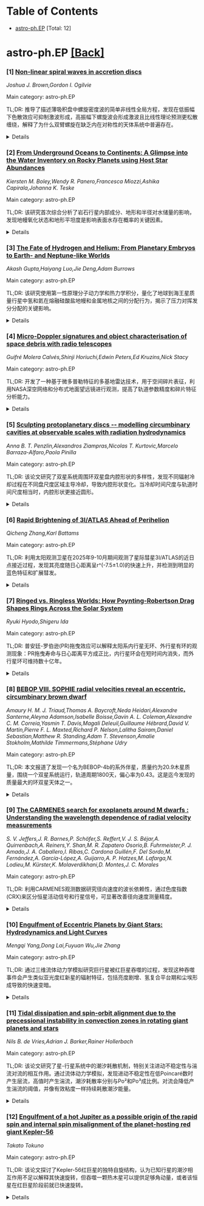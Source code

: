 <div id=toc></div>

# Table of Contents

- [astro-ph.EP](#astro-ph.EP) [Total: 12]


<div id='astro-ph.EP'></div>

# astro-ph.EP [[Back]](#toc)

### [1] [Non-linear spiral waves in accretion discs](https://arxiv.org/abs/2510.24839)
*Joshua J. Brown,Gordon I. Ogilvie*

Main category: astro-ph.EP

TL;DR: 推导了描述薄吸积盘中螺旋密度波的简单非线性全局方程，发现在低振幅下色散效应可抑制激波形成，高振幅下螺旋波会形成激波且比线性理论预测更松散缠绕，解释了为什么双臂螺旋在缺乏内在对称性的天体系统中普遍存在。


<details>
  <summary>Details</summary>
Motivation: 研究吸积盘中螺旋密度波的非线性行为，特别是理解为什么双臂螺旋在各种天体物理系统中普遍存在，以及为什么观测到的螺旋结构比线性理论预测的更松散缠绕。

Method: 推导了描述薄、非自引力、无粘性吸积盘中螺旋密度波的简单非线性全局方程，并通过高分辨率数值模拟验证理论结果。

Result: 发现低振幅螺旋波中色散可抑制激波形成，高振幅下螺旋波会形成激波且比线性理论更松散缠绕，存在振幅和波作用通量的上限。

Conclusion: 非线性螺旋波的行为解释了双臂螺旋在缺乏内在对称性天体系统中的普遍性及其松散缠绕的观测特征，为理解吸积盘动力学提供了新见解。

Abstract: We derive a simple, accurate, non-linear, global equation governing spiral
density waves in thin, non-self-gravitating, inviscid accretion discs. These
discs may have any slowly varying surface density or temperature profile. For
specific 'self-similar' disc profiles, solutions to our equation match (novel)
smooth non-linear exact spiral solutions derived via a separate method, which
highlight that non-linear spiral waves need not shock. Indeed, at low
amplitudes, we find that dispersion can overcome wave steepening, and may
prevent the inner spiral wakes excited by low mass planets (below roughly 1% of
a thermal mass) embedded in protoplanetary discs from shocking. At high
amplitudes, we find a simple universal description of non-linear spiral waves
with shocks, as well as caps on the possible amplitude and wave action flux of
non-linear spirals both with and without shocks, depending on how many arms
they have. We further find that highly non-linear spirals are far more loosely
wound than their linear counterparts. These developments shed light on why
two-armed spirals are prevalent across a range of astrophysical systems which
don't necessarily possess an intrinsic twofold symmetry, and why they appear
surprisingly loosely wound in observations. These results are supported by very
high-resolution numerical simulations.

</details>


### [2] [From Underground Oceans to Continents: A Glimpse into the Water Inventory on Rocky Planets using Host Star Abundances](https://arxiv.org/abs/2510.24854)
*Kiersten M. Boley,Wendy R. Panero,Francesca Miozzi,Ashika Capirala,Johanna K. Teske*

Main category: astro-ph.EP

TL;DR: 该研究首次综合分析了岩石行星内部成分、地形和半径对水储量的影响，发现地幔氧化状态和地形平坦度是影响表面水存在概率的关键因素。


<details>
  <summary>Details</summary>
Motivation: 表面水对行星气候稳定性和宜居性至关重要，但之前的研究只单独考察了内部成分或地形的影响，缺乏综合研究。

Method: 使用APOGEE和GALAH光谱数据，分析了689颗岩石行星，研究地幔氧化状态（FeO含量）、地形和行星半径对水储量的影响。

Result: 地幔FeO含量约11wt%时，1地球质量行星的水储存能力是地球的2倍；平坦地形更容易被淹没；火星样地形可能形成高压冰，减少海底风化。

Conclusion: 行星地幔成分和地形共同影响岩石行星的水储量，这对理解行星宜居性具有重要意义。

Abstract: The amount of surface water is thought to be critical for a planet's climate
stability and thus habitability. However, the probability that a rocky planet
may exhibit surface water at any point its evolution is dependent on multiple
factors, such as the initial water mass, geochemical evolution, and interior
composition. To date, studies have examined the influence of interior
composition on the water inventory of the planet or how surface oceans may be
impacted by planet topography individually. Here, we provide the first
exploration on the impact of interior composition, topography, and planet
radius on the water inventory of rocky planets using a sample of 689 rocky
planets with spectroscopically derived stellar abundances from APOGEE and
GALAH. We find that the oxidation state of the mantle (FeO content)
significantly impacts the mantle water storage capacity and potential for
surface flooding. For an FeO ~11 wt%, the water storage capacity of a 1
M$_\oplus$ is 2 times that of Earth, indicating that the oxidation state may
reduce the amount of surface water. We quantify the impact of topography on
seafloor pressures, showing that flat topographies are more likely to be
flooded for all planet compositions and radii. We also find that Mars-like
topographies are more likely to have seafloor pressures that may form
high-pressure ice, reducing seafloor weathering. Thus, for the first time, we
show that the composition and topography of the mantle influence the water
inventory of rocky planets.

</details>


### [3] [The Fate of Hydrogen and Helium: From Planetary Embryos to Earth- and Neptune-like Worlds](https://arxiv.org/abs/2510.24956)
*Akash Gupta,Haiyang Luo,Jie Deng,Adam Burrows*

Main category: astro-ph.EP

TL;DR: 该研究使用第一性原理分子动力学和热力学积分，量化了地球到海王星质量行星中氢和氦在熔融硅酸盐地幔和金属地核之间的分配行为，揭示了压力对挥发分分配的关键影响。


<details>
  <summary>Details</summary>
Motivation: 氢、氦、硅酸盐和铁是岩石和富气行星的关键组成部分，但它们的化学相互作用仍然缺乏约束，这限制了对行星形成和演化的理解。

Method: 采用第一性原理分子动力学和热力学积分方法，研究不同压力条件下氢和氦在熔融硅酸盐地幔和金属地核之间的分配行为。

Result: 氢在约25 GPa以上变得强烈亲铁，但在约200 GPa以上减弱；氦保持亲石性，但随压力增加在金属中的溶解度提高。大多数氢和氦存在于行星内部而非大气中，丰度强烈依赖于行星质量。

Conclusion: 这些发现将原子尺度相互作用与行星尺度可观测现象联系起来，为地球到海王星大小世界的起源提供了新的约束条件，挥发分交换可能影响次生大气的氧化还原状态、原始包层的寿命以及预测的CHNOPS丰度。

Abstract: Hydrogen, helium, silicates, and iron are key building blocks of rocky and
gas-rich planets, yet their chemical interactions remain poorly constrained.
Using first-principles molecular dynamics and thermodynamic integration, we
quantify hydrogen and helium partitioning between molten silicate mantles and
metallic cores for Earth-to-Neptune-mass planets. Hydrogen becomes strongly
siderophilic above $\sim$25 GPa but weakens beyond $\sim$200 GPa, whereas
helium remains lithophilic yet increasingly soluble in metal with pressure.
Incorporating these trends into coupled structure-chemistry models suggests
that majority of hydrogen and helium reside in planetary interiors, not
atmospheres, with abundances strongly depending on planet mass. Such volatile
exchange may influence the redox states of secondary atmospheres, longevity of
primordial envelopes, predicted CHNOPS abundances, and emergence of
helium-enriched atmospheres, while He 1083 nm and H Lyman-$\alpha$ lines
provide potential probes of atmosphere-interior exchange. These findings link
atomic-scale interactions to planetary-scale observables, providing new
constraints on the origins of Earth-to-Neptune-sized worlds.

</details>


### [4] [Micro-Doppler signatures and object characterisation of space debris with radio telescopes](https://arxiv.org/abs/2510.25004)
*Guifré Molera Calvés,Shinji Horiuchi,Edwin Peters,Ed Kruzins,Nick Stacy*

Main category: astro-ph.EP

TL;DR: 开发了一种基于微多普勒特征的多基地雷达技术，用于空间碎片表征，利用NASA深空网络和分布式地面望远镜进行观测，提高了轨道参数精度和碎片特征分析能力。


<details>
  <summary>Details</summary>
Motivation: 利用现有天文基础设施开发成本效益高的空间态势感知技术，增强澳大利亚在近地物体和空间碎片跟踪方面的自主能力，克服传统单基地雷达系统在监测地球静止轨道和高椭圆轨道碎片方面的局限性。

Method: 采用C波段连续波形，从NASA深空网络堪培拉站发射信号，通过分布式地面望远镜接收反射信号，进行微多普勒分析提取旋转特征，并应用先进的成像重建技术生成目标形态数据。

Result: 成功确定碎片旋转周期达到秒级精度，尺寸估计与已知规格相比准确度在10%以内，轨道参数确定精度提高，位置不确定性降低达30%。

Conclusion: 多基地配置相比传统单基地雷达系统在地球静止轨道和高椭圆轨道碎片监测方面具有显著优势，为空间态势感知提供了经济有效的解决方案。

Abstract: This study presents a novel multi-static radar technique for space debris
characterisation using micro-Doppler signatures, developed within the Southern
Hemisphere Asteroid Radar Programme (SHARP). The method employs C-band
continuous waveforms transmitted from NASA's Deep Space Network (DSN) Canberra
station, with reflected signals captured by distributed ground-based telescopes
converted from astronomical to radar operations. From March 2021 to September
2025, we conducted systematic observations of 20 distinct rocket bodies at
various orbital altitudes and object sizes. Micro-Doppler analysis of axial
rotation signatures enabled extraction of rotation periods, object dimensions,
surface characteristics, and mass distribution parameters with enhanced
accuracy in orbital refinement. We implemented advanced imaging reconstruction
techniques to generate morphology data of the targets. Results demonstrate
successful determination of debris rotation periods with second-level
precision, dimensional estimates within 10\% accuracy compared to known
specifications, and improved orbital parameter determination reducing position
uncertainties by up to 30\%. The technique provides a cost-effective approach
for space situational awareness, leveraging existing astronomical
infrastructure to enhance Australia's sovereign capabilities in tracking both
near-Earth objects and space debris. This multi-static configuration offers
significant advantages over traditional monostatic radar systems for
geostationary and highly elliptical orbit debris monitoring.

</details>


### [5] [Sculpting protoplanetary discs -- modelling circumbinary cavities at observable scales with radiation hydrodynamics](https://arxiv.org/abs/2510.25010)
*Anna B. T. Penzlin,Alexandros Ziampras,Nicolas T. Kurtovic,Marcelo Barraza-Alfaro,Paola Pinilla*

Main category: astro-ph.EP

TL;DR: 该论文研究了双星系统周围环双星盘内腔形状的多样性，发现不同辐射冷却过程在不同盘尺度区域主导冷却，导致内腔形状变化。当冷却时间尺度与轨道时间尺度相当时，内腔形状更接近圆形。


<details>
  <summary>Details</summary>
Motivation: 观测显示环双星盘内腔形状和大小在不同系统间差异很大，需要理解辐射过程如何影响内腔结构，以解释观测到的多样性。

Method: 使用PLUTO代码运行27个2D环双星盘模拟，包含不同尺度、双星偏心率和热力学模型。

Result: 发现内腔形状多样性是径向变化的冷却时间尺度的自然结果。当冷却时间尺度与轨道时间尺度相当时（几au分离的双星），内腔形状更圆。

Conclusion: 辐射冷却在环双星盘动力学演化建模中至关重要，单一物理模型可以解释多个双星系统（如Cs Cha和GG Tau）的内腔结构。

Abstract: Observations of circumbinary discs reveal inner cavities, with their shape
and size varying strongly between different systems. The structure of the
cavity is determined by the complex interplay between spirals induced by tidal
forcing from the binary and the viscous and radiative damping of the spirals at
the cavity edge. To fully understand what determines the properties of observed
cavities, it is therefore necessary to capture the effect of radiative
processes in modelling. To this end, we run 27 simulations of circumbinary
discs in 2D using the PLUTO code. These simulations include various size
scales, binary eccentricities and thermodynamic models. We find that the
diverse cavity shapes are a natural outcome of the radially-varying cooling
timescale, as different radiative processes mediate cooling at different disc
size regimes. For binaries with separation of a few au, where the cooling
timescale is comparable to the orbital timescale at the cavity edge, we recover
much more circular cavities than for quickly- or slowly-cooling discs. Our
results show that the cavity structure around several binary systems such as Cs
Cha and GG Tau can be explained with one physical model, and highlight the
importance of radiative cooling in modelling the dynamical evolution of
circumbinary discs.

</details>


### [6] [Rapid Brightening of 3I/ATLAS Ahead of Perihelion](https://arxiv.org/abs/2510.25035)
*Qicheng Zhang,Karl Battams*

Main category: astro-ph.EP

TL;DR: 利用太阳观测卫星在2025年9-10月期间观测了星际彗星3I/ATLAS的近日点接近过程，发现其亮度随日心距离呈r^(-7.5±1.0)的快速上升，并检测到明显的蓝色特征和扩展彗发。


<details>
  <summary>Details</summary>
Motivation: 由于彗星位于地球与太阳相对的位置，地面光学观测受阻，需要利用空间太阳观测仪器继续监测其近日点接近过程。

Method: 使用STEREO-A的SECCHI HI1和COR2、SOHO的LASCO C3、GOES-19的CCOR-1等太阳日冕仪和日光层成像仪进行光度测量和成像观测。

Result: 彗星亮度随日心距离呈r^(-7.5±1.0)的快速上升；CCOR-1分辨出直径约4角分的扩展彗发；LASCO彩色光度测量显示彗星明显比太阳更蓝。

Conclusion: 观测结果表明在近日点附近，气体发射对可见光亮度有显著贡献，彗星展现出活跃的气体释放特征。

Abstract: Interstellar comet 3I/ATLAS has been approaching its 2025 October 29
perihelion while opposite the Sun from Earth, hindering ground-based optical
observations over the preceding month. However, this geometry placed the comet
within the fields of view of several space-based solar coronagraphs and
heliospheric imagers, enabling its continued observation during its final
approach toward perihelion. We report photometry from STEREO-A's SECCHI HI1 and
COR2, SOHO's LASCO C3, and GOES-19's CCOR-1 instruments in 2025
September--October, which show a rapid rise in the comet's brightness scaling
with heliocentric distance r as r^(-7.5+/-1.0). CCOR-1 also resolves the comet
as an extended source with an apparent coma ~4' in diameter. Furthermore, LASCO
color photometry shows the comet to be distinctly bluer than the Sun,
consistent with gas emission contributing a substantial fraction of the visible
brightness near perihelion.

</details>


### [7] [Ringed vs. Ringless Worlds: How Poynting-Robertson Drag Shapes Rings Across the Solar System](https://arxiv.org/abs/2510.25302)
*Ryuki Hyodo,Shigeru Ida*

Main category: astro-ph.EP

TL;DR: 普安廷-罗伯逊(PR)拖曳效应可以解释太阳系内行星无环、外行星有环的观测现象：PR拖曳寿命与日心距离平方成正比，内行星环会在短时间内消失，而外行星环可维持数十亿年。


<details>
  <summary>Details</summary>
Motivation: 解释太阳系内行星无环、外行星有环的观测差异，探究这种环状结构分布背后的动力学机制。

Method: 使用经过数值验证的解析模型，分析数十亿年尺度上太阳辐射引起的PR拖曳对孤立粒子的影响，模型表达为宿主天体日心距离和粒子半径的函数。

Result: PR拖曳单独就能解释太阳系的环结构分布：外行星和半人马/海王外天体能够保留环达太阳系年龄，而内行星环会在更短时间内消失。

Conclusion: PR拖曳寿命随日心距离平方急剧变化，预测未来巡天将发现更多遥远太阳系天体拥有环结构。

Abstract: Planetary rings are not only ubiquitous around the giant planets in the outer
Solar System, but have also been discovered around several small distant
bodies. In contrast, no rings have been observed around any inner Solar System
objects. To constrain the dynamical origin of this ringed-versus-ringless
dichotomy, we employ a numerically cross-checked analytical model of
gigayear-scale Poynting-Robertson (PR) drag due to the solar flux acting on an
isolated particle, expressed as a function of the host body's heliocentric
distance \(\,a_{\mathrm{pla}}\) and the particle radius \(\,r_{\mathrm{par}}\).
Here we show that, in the absence of additional perturbations, PR drag alone
can explain the observed ring architecture of the Solar System: outer planets
and Centaurs/TNOs are able to retain rings for the age of the Solar System,
whereas any rings around the inner planets are removed on much shorter
timescales. Because the PR-drag lifetime scales steeply with heliocentric
distance \(\bigl(\tau_{\mathrm{decay}}\propto a_{\mathrm{pla}}^{2}
\,r_{\mathrm{par}}\bigr)\), we predict that forthcoming surveys will reveal an
ever-growing population of ring-bearing bodies in the distant Solar System.

</details>


### [8] [BEBOP VIII. SOPHIE radial velocities reveal an eccentric, circumbinary brown dwarf](https://arxiv.org/abs/2510.25329)
*Amaury H. M. J. Triaud,Thomas A. Baycroft,Neda Heidari,Alexandre Santerne,Aleyna Adamson,Isabelle Boisse,Gavin A. L. Coleman,Alexandre C. M. Correia,Yasmin T. Davis,Magali Deleuil,Guillaume Hébrard,David V. Martin,Pierre F. L. Maxted,Richard P. Nelson,Lalitha Sairam,Daniel Sebastian,Matthew R. Standing,Adam T. Stevenson,Amalie Stokholm,Mathilde Timmermans,Stéphane Udry*

Main category: astro-ph.EP

TL;DR: 本文报道了发现一个名为BEBOP-4b的系外伴星，质量约为20.9木星质量，围绕一个双星系统运行，轨道周期1800天，偏心率为0.43。这是迄今发现的质量最大的环双星天体之一。


<details>
  <summary>Details</summary>
Motivation: 研究环双星系统可以揭示在受扰动的原行星盘中行星形成的机制，并探索高质量环双星行星是否存在，以及褐矮星沙漠现象是否也存在于环双星系统中。

Method: 使用SOPHIE高分辨率光谱仪进行观测，通过动力学分析约束真实质量，并利用盖亚DR4单历元天体测量数据进行检测验证。

Result: 发现了一个质量m_b sin i_b = 20.9 M_jup的环双星伴星，轨道周期1800天，偏心率为0.43。内双星由1.51M⊙和0.46M⊙两颗恒星组成，轨道周期72天，偏心率为0.27。

Conclusion: BEBOP-4系统是迄今发现的质量最大的环双星系统之一，其轨道稳定性处于边缘状态，可能是一些具有大质量环双星伴星的后续共同包层双星系统的前身。

Abstract: Circumbinary configurations offer a test of planet formation in an altered
environment, where the inner binary has perturbed a protoplanetary disc.
Comparisons of the physical and orbital parameters between the circumbinary
planet population and the population of exoplanets orbiting single stars will
reveal how these disc perturbations affect the assembly of planets.
Circumbinary exoplanets detected thus far typically have masses $< 3 \,\rm
M_{jup}$ raising the question of whether high-mass circumbinary planets are
possible, and also whether population features such as the brown dwarf desert
would appear in circumbinary configurations like for single star systems. Here,
we report observations taken with the SOPHIE high-resolution spectrograph.
These observations reveal an $m_{\rm b}\,\sin i_{\rm b} = 20.9 \,\rm M_{jup}$
outer companion, on an eccentric ($e = 0.43$), $1800\,\rm d$ orbit, which we
call BEBOP-4 (AB) b. Using dynamical arguments we constrain the true mass
$m_{\rm b}< 26.3 \,\rm M_{jup}$. The inner binary's two eclipsing stellar
components have masses $M_{\rm A} = 1.51\,\rm M_\odot$, and $M_{\rm B} =
0.46\,\rm M_\odot$. Their orbital period is $72\,\rm d$, and their eccentricity
is $0.27$. This system contains the longest period binary surveyed by the BEBOP
project. BEBOP-4b is expected to be detectable using Gaia DR4 single epoch
astrometric measurements. Despite a large period ratio of $\sim 25:1$, the
substantial eccentricities of both orbits mean that the outer orbit is on the
edge of orbital stability, and located in between two destabilising secular
resonances. Should the outer companion survive, the BEBOP-4 system appears like
a precursor to several post-common envelope binaries exhibiting eclipse timing
variations where very massive circumbinary companions have been proposed.

</details>


### [9] [The CARMENES search for exoplanets around M dwarfs : Understanding the wavelength dependence of radial velocity measurements](https://arxiv.org/abs/2510.25334)
*S. V. Jeffers,J. R. Barnes,P. Schöfer,S. Reffert,V. J. S. Béjar,A. Quirrenbach,A. Reiners,Y. Shan,M. R. Zapatero Osorio,B. Fuhrmeister,P. J. Amado,J. A. Caballero,I. Ribas,C. Cardona Guillén,F. Del Sordo,M. Fernández,A. García-López,A. Guijarro,A. P. Hatzes,M. Lafarga,N. Lodieu,M. Kürster,K. Molaverdikhani,D. Montes,J. C. Morales*

Main category: astro-ph.EP

TL;DR: 利用CARMENES观测数据研究径向速度的波长依赖性，通过色度指数(CRX)来区分恒星活动信号和行星信号，可显著改善径向速度测量精度。


<details>
  <summary>Details</summary>
Motivation: 当前系外行星探测的主要限制是恒星自身的内在变异性，恒星活动特征具有波长依赖性而行星信号是波长无关的，这为区分两者提供了可能。

Method: 使用CARMENES超过8年对350多颗恒星的观测数据，分析CRX与24个恒星活动指数的相关性，并更新了M矮星的对流周转时间标度。

Result: 约17%的恒星显示CRX与RV有强或中等相关性，通过从测量RV中减去CRX预测的RV，可将rms改善因子提高近4倍，特别是中等旋转速度的M矮星效果最佳。

Conclusion: CRX是缓解恒星活动影响和寻找低质量岩石行星的有力诊断工具。

Abstract: Context. Current exoplanet surveys are focused on detecting small exoplanets
orbiting in the liquid-water habitable zones of their host stars. Despite the
recent significant advancements in instrumental developments, the current
limitation in detecting these exoplanets is the intrinsic variability of the
host star itself. Aims. Our aim is to use the full CARMENES guaranteed time
observations (GTO) data set spanning more than 8 years of observations of over
350 stars to investigate the wavelength dependence of high-precision radial
velocities (RV), as stellar activity features should exhibit a wavelength
dependence while the RV variation due to an orbiting planet will be wavelength
independent. Methods. We use the chromatic index (CRX) to quantify the slope of
the measured RVs as a function of logarithmic wavelength. We investigate the
dependence of the CRX in the full CARMENES GTO sample on 24 stellar activity
indices in the visible and near-infrared channels of the CARMENES spectrograph
and each star's stellar parameters. We also present an updated convective
turnover time scaling for the calculation of the stellar Rossby number for M
dwarfs. Results. Our results show that approximately 17\% of GTO stars show a
strong or a moderate correlation between CRX and RV. We can improve the
measured RVs by a factor of up to nearly 4 in rms by subtracting the RV
predicted by the CRX-RV correlation from the measured RVs. Mid M dwarfs with
moderate rotational velocities, moderate CRX-gradients and quasi-stable
activity features have the best rms improvement factors. Conclusions. We
conclude that the CRX is a powerful diagnostic in mitigation of stellar
activity and the search for low mass rocky planets.

</details>


### [10] [Engulfment of Eccentric Planets by Giant Stars: Hydrodynamics and Light Curves](https://arxiv.org/abs/2510.25547)
*Mengqi Yang,Dong Lai,Fuyuan Wu,Jie Zhang*

Main category: astro-ph.EP

TL;DR: 通过三维流体动力学模拟研究巨行星被红巨星吞噬的过程，发现这种吞噬事件会产生类似亚光度红新星的辐射特征，包括亮度剧增、氢复合平台期和尘埃形成导致的快速变暗。


<details>
  <summary>Details</summary>
Motivation: 最近的观测表明巨行星被巨星吞噬可能产生类似亚光度红新星的辐射，需要理解这一过程的物理机制和观测特征。

Method: 使用三维流体动力学模拟研究5倍木星质量的巨行星以偏心轨道被1倍太阳质量红巨星吞噬的过程，并通过后处理计算光变曲线。

Result: 行星进入恒星包层后产生压力扰动形成激波，抛出包层物质，使恒星亮度增加数个量级，出现氢复合平台期，后期因尘埃形成而快速变暗。

Conclusion: 行星吞噬事件能够产生可观测的辐射特征，低偏心率行星的轨道衰减较慢但观测特性相似。

Abstract: Recent observations suggest that planetary engulfment by a giant star may
produce radiation that resembles subluminous red novae. We present
three-dimensional hydrodynamical simulations of the interaction between an
eccentric $5 \,M_J$ giant planet and its $1\,M_\odot$ red-giant host star. The
planet's pericenter is initially $60\%$ of the stellar radius and is fully
engulfed after tens of orbits. Once inside the stellar envelope, the planet
generates pressure disturbances that steepen into shocks, ejecting material
from the envelope. We use post-processing to calculate the light curves
produced by planetary engulfment. We find that the hot stellar ejecta enhances
the stellar luminosity by several orders of magnitude. A prolonged hydrogen
recombination plateau appears when the ejecta cools to about $10^4\,\rm{K}$.
The late-time rapid dimming of the light curve follows dust formation, which
obscures the radiation. For planets with lower eccentricity, the orbital decay
proceeds more slowly, although the observable properties remain similar.

</details>


### [11] [Tidal dissipation and spin-orbit alignment due to the precessional instability in convection zones in rotating giant planets and stars](https://arxiv.org/abs/2510.25624)
*Nils B. de Vries,Adrian J. Barker,Rainer Hollerbach*

Main category: astro-ph.EP

TL;DR: 该论文研究了星-行星系统中的潮汐耗散机制，特别关注进动不稳定性与湍流对流的相互作用。通过流体动力学模拟，发现进动不稳定性在低Poincaré数时产生层流，高值时产生湍流，潮汐耗散率分别与Po²和Po³成比例。对流会降低产生湍流的阈值，并像有效粘度一样持续耗散潮汐能量。


<details>
  <summary>Details</summary>
Motivation: 研究进动不稳定性对潮汐耗散和热传输的贡献，以及它与湍流对流的相互作用，这对于理解星-行星系统的演化动力学至关重要。

Method: 使用笛卡尔流体动力学模拟，在小块行星区域内研究进动不稳定性与旋转Rayleigh-Bénard对流的相互作用。

Result: 进动不稳定性在无对流时产生层流和湍流两种状态，耗散率分别与Po²和Po³成比例。对流会降低湍流阈值并产生持续潮汐耗散。对于热木星，进动不稳定性比对流的有效粘度更有效，能在23天内轨道上驱动1Gyr的对齐。

Conclusion: 进动不稳定性是星-行星系统中重要的潮汐耗散机制，比对流更有效，能够显著影响行星自旋对齐的时间尺度。

Abstract: Tidal dissipation in star-planet systems occurs through various mechanisms,
including the precessional instability. This is an instability of laminar flows
(``Poincar\'{e} flows") forced by axial precession of a rotating, oblate,
spin-orbit misaligned fluid planet or star, which excites inertial waves in
convective regions if the dimensionless precession rate (``Poincar\'{e} number"
$\mathrm{Po}$) is sufficiently large. We constrain the contribution of the
precessional instability to tidal dissipation and heat transport, using
Cartesian hydrodynamical simulations in a small patch of a planet, and study
its interaction with turbulent convection, modelled as rotating
Rayleigh-B\'{e}nard convection. The precessional instability without convection
results in laminar flow at low values and turbulent flow at sufficiently high
values of $\mathrm{Po}$. The associated tidal dissipation rate scales as
$\mathrm{Po}^2$ and $\mathrm{Po}^3$ in each regime, respectively. With
convection, the Poincar\'e number at which turbulent flow is achieved shifts to
lower values for stronger convective driving. Convective motions also act on
large-scale tidal flows like an effective viscosity, resulting in continuous
tidal dissipation (scaling as $\mathrm{Po}^2$), which obfuscates or suppresses
tidal dissipation due to precessional instability. The effective viscosities
obtained agree with scaling laws previously derived using (rotating)
mixing-length theory. By evaluating our scaling laws using interior models of
Hot Jupiters, we find that the precessional instability is significantly more
efficient than the effective viscosity of convection. The former drives
alignment in 1 Gyr for a Jupiter-like planet orbiting within 23 days. Linearly
excited inertial waves can be even more effective for wider orbits, aligning
spins for orbits within 53-142 days.

</details>


### [12] [Engulfment of a hot Jupiter as a possible origin of the rapid spin and internal spin misalignment of the planet-hosting red giant Kepler-56](https://arxiv.org/abs/2510.25680)
*Takato Tokuno*

Main category: astro-ph.EP

TL;DR: 该论文探讨了Kepler-56红巨星的独特自旋结构，认为已知行星的潮汐相互作用不足以解释其快速旋转，但吞噬一颗热木星可以提供足够角动量，或者该恒星在红巨星阶段前就已快速旋转。


<details>
  <summary>Details</summary>
Motivation: Kepler-56红巨星表现出异常的自旋结构：核心和包层自旋轴不对齐，且包层旋转速度比典型红巨星快约一个数量级。研究旨在探索行星系统如何影响恒星自旋演化。

Method: 通过简化计算角动量随时间演化，估计行星通过潮汐相互作用提供的角动量，分析已知行星和潜在被吞噬行星的贡献。

Result: 除非潮汐效率极高，否则已知近距行星Kepler-56 b和c的潮汐相互作用不足以加速恒星旋转。吞噬一颗质量为0.5-2木星质量、轨道周期1-6天的热木星可提供足够角动量。

Conclusion: Kepler-56可能是行星吞噬的候选者，其独特的自旋结构可能保留了吞噬事件的痕迹。行星在主序阶段被吞噬可能帮助恒星在潮汐对齐前达到快速自旋。

Abstract: A recent asteroseismic analysis suggests that Kepler-56 -- a planet-hosting
red giant -- exhibits a unique spin structure: (1) the spin axes of the core
and envelope are misaligned; and (2) the envelope rotates approximately an
order of magnitude faster than typical red giants. In this paper, we
investigate a feasible scenario to reproduce this spin structure by estimating
the amount of the angular momentum (AM) supply from the planets through the
simplified calculation of the time evolution of AM. As a result, unless the
tidal efficiency is extremely high, we show that the tidal interactions between
the known close-in planets (Kepler-56 b and c) are insufficient to supply the
AM required to accelerate Kepler-56 from the spin rate observed in typical red
giants. We also show that the engulfment of a hot Jupiter can be expected to
provide sufficient AM supply for the acceleration ant that the mass and orbit
of the engulfed hot Jupiter are constrained by a mass of 0.5-2 Jupiter masses
and an orbital period of 1-6 days. On the other hand, if Kepler 56 was already
rapidly spinning before entering the RG stage and requires no acceleration, the
obliquity damping by the known close-in planets can reproduce the spin
structure of Kepler-56. Even in such cases, planetary engulfment during the MS
stage might be involved in achieving rapid spin before the tidal alignment.
These discussions demonstrate the importance of Kepler-56 as a candidate for
planetary engulfment that may leave traces of its spin structure.

</details>
